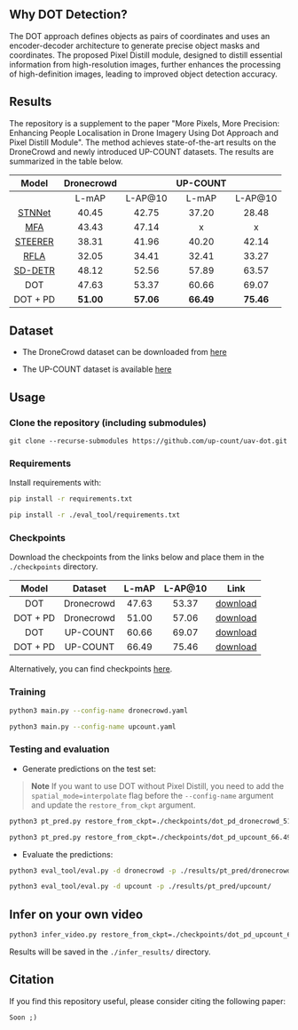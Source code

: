 ## Why DOT Detection?

The DOT approach defines objects as pairs of coordinates and uses an encoder-decoder architecture to generate precise object masks and coordinates. The proposed Pixel Distill module, designed to distill essential information from high-resolution images, further enhances the processing of high-definition images, leading to improved object detection accuracy.

## Results

The repository is a supplement to the paper "More Pixels, More Precision: Enhancing People Localisation in Drone Imagery Using Dot Approach and Pixel Distill Module". The method achieves state-of-the-art results on the DroneCrowd and newly introduced UP-COUNT datasets. The results are summarized in the table below.

| **Model** | Dronecrowd |         | UP-COUNT |         |
|:---------:|:----------:|:-------:|:--------:|:-------:|
|           |    L-mAP   | L-AP@10 |   L-mAP  | L-AP@10 |
|   [STNNet](https://github.com/VisDrone/DroneCrowd/tree/master/STNNet)  |   40.45    |   42.75  |  37.20  |  28.48       |
|    [MFA](https://github.com/asanomitakanori/mfa-feature-warping)    |   43.43    |   47.14   |   x   |    x    |
|  [STEERER](https://github.com/taohan10200/STEERER)  |    38.31    |   41.96  |  40.20   | 42.14   |
|    [RFLA](https://github.com/Chasel-Tsui/mmdet-rfla)   |   32.05     |  34.41   |   32.41  |  33.27  |
|  [SD-DETR](https://github.com/kai271828/SD-DERT)  |    48.12    |  52.56   |  57.89    |  63.57    |
|    DOT    |   47.63    |  53.37   |   60.66  |  69.07   |
|  DOT + PD |   **51.00**      |  **57.06**   | **66.49**   |  **75.46**  |


## Dataset

* The DroneCrowd dataset can be downloaded from [here](https://github.com/VisDrone/DroneCrowd/tree/master#dronecrowd-full-version)

* The UP-COUNT dataset is available [here](https://up-count.github.io/)


## Usage

### Clone the repository (including submodules)

```
git clone --recurse-submodules https://github.com/up-count/uav-dot.git
```

### Requirements

Install requirements with: 

```bash
pip install -r requirements.txt
```

```bash
pip install -r ./eval_tool/requirements.txt
```


### Checkpoints

Download the checkpoints from the links below and place them in the `./checkpoints` directory.

| **Model** | **Dataset** | **L-mAP** | **L-AP@10** |   **Link**   |
|:---------:|:-----------:|:---------:|:-----------:|:------------:|
|    DOT    |  Dronecrowd |   47.63   |   53.37     | [download](https://drive.google.com/file/d/1jHZ2_85kS4tdG5Qbq3Jn0Xpjs8So6mwK/view?usp=sharing) |
|  DOT + PD |  Dronecrowd |   51.00   |   57.06     | [download](https://drive.google.com/file/d/1wYa01jGYfrAun3SfxuWzcKAni3hzBOMV/view?usp=sharing) |
|    DOT    |   UP-COUNT  |   60.66   |   69.07     | [download](https://drive.google.com/file/d/16MghcySpCxS0OxJzTJyRLr3AZKZ7cP0w/view?usp=sharing) |
|  DOT + PD |   UP-COUNT  |   66.49   |   75.46     | [download](https://drive.google.com/file/d/1K-SkfIPbivnOw7atjRQHW11Bt0-bhcKi/view?usp=sharing) |

Alternatively, you can find checkpoints [here](https://chmura.put.poznan.pl/s/SGlQ3OFfgRJr86g).

### Training

```bash
python3 main.py --config-name dronecrowd.yaml
```

```bash
python3 main.py --config-name upcount.yaml
```

### Testing and evaluation

* Generate predictions on the test set:

> **Note** If you want to use DOT without Pixel Distill, you need to add the `spatial_mode=interpolate` flag before the `--config-name` argument and update the `restore_from_ckpt` argument.

```bash
python3 pt_pred.py restore_from_ckpt=./checkpoints/dot_pd_dronecrowd_51.00.ckpt --config-name dronecrowd.yaml
```

```bash
python3 pt_pred.py restore_from_ckpt=./checkpoints/dot_pd_upcount_66.49.ckpt --config-name upcount.yaml
```


* Evaluate the predictions:

```bash
python3 eval_tool/eval.py -d dronecrowd -p ./results/pt_pred/dronecrowd/
```

```bash
python3 eval_tool/eval.py -d upcount -p ./results/pt_pred/upcount/
```

## Infer on your own video

```bash
python3 infer_video.py restore_from_ckpt=./checkpoints/dot_pd_upcount_66.49.ckpt +video=<PATH_TO_VIDEO> --config-name upcount.yaml
```

Results will be saved in the `./infer_results/` directory.


## Citation

If you find this repository useful, please consider citing the following paper:
```
Soon ;)
```
